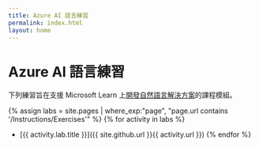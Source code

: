 ```yaml
---
title: Azure AI 語言練習
permalink: index.html
layout: home
---
```


# Azure AI 語言練習

下列練習旨在支援 Microsoft Learn 上[開發自然語言解決方案](https://learn.microsoft.com/training/paths/develop-language-solutions-azure-ai/)的課程模組。


{% assign labs = site.pages | where_exp:"page", "page.url contains '/Instructions/Exercises'" %} {% for activity in labs  %}
- [{{ activity.lab.title }}]({{ site.github.url }}{{ activity.url }}) {% endfor %}
